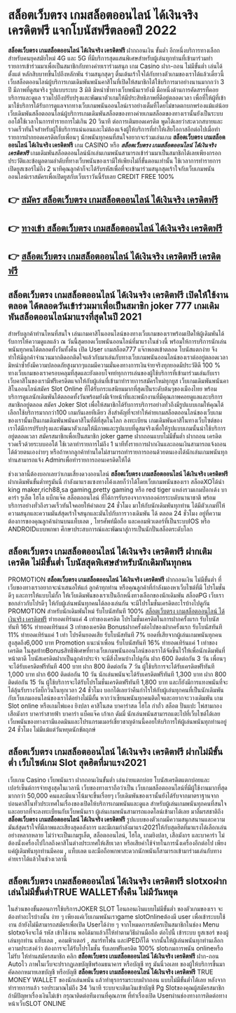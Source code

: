 # สล็อตเว็บตรง เกมสล็อตออนไลน์ ได้เงินจริง เครดิตฟรี  แจกโบนัสฟรีตลอดปี 2022

**สล็อตเว็บตรง เกมสล็อตออนไลน์ ได้เงินจริง เครดิตฟรี** ฝากถอนเงิน ขั้นต่ำ  อีกหนึ่งบริการทางเลือกสำหรับคนยุคสมัยใหม่ 4G และ 5G ที่มีบริการสุดแสนพิเศษสำหรับผู้เล่นทุกท่านที่เข้ามาร่วมทำรายการเข้าร่วมมาเพื่อเป็นสมาชิกกับทางค่ายเราร่วมสนุก เกม Casino  ฝาก-ถอน ไม่มีขั้นต่ำ เล่นได้ตั้งแต่ หลักสิบบาทขึ้นไปถึงหลักพัน ร่วมสนุกสุดๆ ตื่นเต้นเร้าใจได้กับทางตัวเกมของเราได้แล้วเดี๋ยวนี้เว็บสล็อตออนไลน์ผู้บริการเกมเดิมพันพนันคาสิโนที่เปิดให้สมาชิกได้ใช้บริการมาอย่างนานมากกว่า 3 ปี มีภาพที่ดูสมจริง รูปแบบระบบ 3 มิติ
มิหนำซ้ำทางเว็บพนันเรายังมี มือหนึ่งด้านการคัดสรรที่คอยบริการและดูแล  รวมไปถึงปรับปรุงและพัฒนาตัวเกมให้มีประสิทธิภาพที่ดีอยู่ตลอดเวลา เพื่อที่ให้ผู้ที่เข้ามาใช้บริการได้รับการดูแลจากทางเว็บเกมพนันออนไลน์เราอย่างเต็มที่โดยไม่ขาดตกบกพร่องแม้แต่น้อย เว็บเดิมพันสล็อตออนไลน์ผู้บริการเกมเดิมพันสล็อตของทางค่ายเกมสล็อตของทางเรานั้นยังเป็นระบบออโต้ใช้เวลาในการทำรายการไม่เกิน 20 วินาที ต่อการเติมยอดเครดิต พูดได้เลยว่าสะดวกสบายและรวดเร็วทันใจสำหรับผู้ใช้บริการแน่นอนและไม่ต้องแจ้งผู้ให้บริการที่ทำให้เสียโอกาสอีกต่อไปเมื่อทำรายการฝากยอดเครดิตกับเพื่อนๆ
นักพนันทุกคนที่สนใจอยากจะร่วมเล่นเกม **สล็อตเว็บตรง เกมสล็อตออนไลน์ ได้เงินจริง เครดิตฟรี** เกม CASINO  หรือ ***สล็อตเว็บตรง เกมสล็อตออนไลน์ ได้เงินจริง เครดิตฟรี*** เกมเดิมพันสล็อตออนไลน์นักเล่นเกมพนันสามารถเข้าร่วมมาเป็นสมาชิกได้เลยเพียงกรอกประวัติและข้อมูลตามลำดับที่ทางเว็บพนันของเรามีให้เพียงไม่กี่ขั้นตอนเท่านั้น ใช้เวลาการทำรายการเปิดยูสเซอร์ไม่ถึง 2 นาทีคุณลูกค้าก็จะได้รับรหัสเพื่อที่จะเข้ามาร่วมสนุกสุดเร้าใจกับเว็บเกมพนันออนไลน์เราสมัครเพื่อเปิดยูสกับเว็บเราวันนี้รับเลย CREDIT FREE 100%

## 👉 [สมัคร สล็อตเว็บตรง เกมสล็อตออนไลน์ ได้เงินจริง เครดิตฟรี](https://archa888.com/)
## 👉 [ทางเข้า สล็อตเว็บตรง เกมสล็อตออนไลน์ ได้เงินจริง เครดิตฟรี](https://archa888.com/)
## 👉 [สล็อตเว็บตรง เกมสล็อตออนไลน์ ได้เงินจริง เครดิตฟรี เครดิตฟรี](https://archa888.com/)

## สล็อตเว็บตรง เกมสล็อตออนไลน์ ได้เงินจริง เครดิตฟรี เปิดให้ใช้งานตลอด ได้ตลอดวันเข้าร่วมมาเพื่อเป็นสมาชิก joker 777 เกมเดิมพันสล็อตออนไลน์มาแรงที่สุดในปี 2021

สำหรับลูกค้าท่านไหนที่สนใจ เล่นเกมคาสิโนออนไลน์ของทางเว็บเกมของเราพร้อมเปิดให้ผู้เดิมพันได้รับการให้ความดูแลแล้ว ณ วันนี้สุดยอดเว็บพนันออนไลน์ที่มาแรงในช่วงนี้ พร้อมให้การบริการนักเล่นพนันทุกคนได้ตลอดทั้งวันทั้งคืน เปิด User เกมสล็อต777 แจ๊กพอตเข้าตลอด โบนัสแตกง่าย จึงทำให้มีลูกค้าจำนวนมากติดอกติดใจแล้วกับมาเล่นกับทางเว็บเกมพนันออนไลน์ของเราต่ออยู่ตลอดเวลา มิหนำซ้ำยังมีความปลอดภัยสูงมากๆแถมมีความมั่นคงทางการเงินจ่ายจริงทุกยอดมีประวัติดี 100 % ทางเว็บเกมของเราครอบคลุมที่สุดและยังตอบโจทย์ทุกการเล่นของผู้ใช้บริการที่เข้ามาร่วมเล่นกับเรา
เว็บคาสิโนของเรามีฟรีเครดิตแจกให้กับผู้เล่นที่เข้ามาทำรายการสมัครใหม่ทุกยูส เว็บเกมเดิมพันพนันคาสิโนออนไลน์สมัคร Slot Online ที่ได้รับกระแสนิยมมากที่สุดเป็นระดับต้นๆของเมืองไทย พร้อมบริการดูแลนักเดิมพันได้ตลอดทั้งวันพร้อมยังมีเจ้าหน้าที่และพนักงานที่มีคุณภาพคอยดูแลและบริการสมาชิกอยู่ตลอด สมัคร Joker Slot เพื่อให้สมาชิกได้รับการบริการอย่างทั่วถึงมีรูปแบบเกมให้คุณได้เลือกใช้บริการมากกว่า100 เกมกันเลยทีเดียว
สิ่งสำคัญที่จะทำให้ค่ายเกมสล็อตออนไลน์ของเว็บเกมของเรานั้นเป็นเกมเดิมพันพนันคาสิโนที่ดีที่สุดในโลก ลงทะเบียน  เกมเดิมพันคาสิโนทางเว็บไซต์ของเราได้มีการปรับปรุงและพัฒนาตัวเกมให้มีภาพและรูปแบบที่ดูสมจริงเพื่อให้รูปแบบเกมนั้นน่าใช้บริการอยู่ตลอดเวลา สมัครสมาชิกเพื่อเป็นสมาชิก joker game ฝากถอนแบบไม่มีขั้นต่ำ ฝากถอน เครดิตรวดเร็วด้วยระบบออโต้ ใช้เวลาทำรายการไม่ถึง 1 นาทีทั้งรายการฝากเงินและถอนเงินสามารถแจ้งถอนได้ด้วยตนเองง่ายๆ หรือถ้าหากลูกค้าท่านใดไม่สามารถทำรายการถอนด้วยตนเองได้นักเล่นเกมพนันทุกท่านสามารถแจ้ง Adminเพื่อทำรายการถอนเครดิตให้ได้

ช่วงเวลานี้ต้องบอกเลยว่าเกมเสี่ยงดวงออนไลน์ **สล็อตเว็บตรง เกมสล็อตออนไลน์ ได้เงินจริง เครดิตฟรี** ฝากเดิมพันขั้นต่ำทรูมันนี่ กำลังมาแรงแซงทางโค้งเลยก็ว่าได้โดยเว็บเกมพนันของเรา สล็อตXOได้นำ  king maker,rich88,sa gaming,pretty gaming หรือ red tiger แหล่งรวมเกมป๊อกเด้ง บาคาร่า รูเล็ต ไฮโล แบ็กแจ๊ค สล็อตออนไลน์ ที่ได้การรับรองจากจากองค์กรระบดับนานาชาติ พร้อมบริการอย่างทั่วถึงรวดเร็วทันใจคอยให้คำตอบ 24 ชั่วโมง มาให้กับนักเดิมพันทุกท่าน ได้มีตัวเกมที่ให้ความสนุกและความมันส์สุดเร้าใจสนุกและมันไปกับการวางเดิมพัน ได้ ตลอด 24 ชั่วโมง อยู่ที่ความต้องการของคุณลูกค้าผ่านบนแท็บเลต , โทรศัพท์มือถือ และคอมพิวเตอร์ที่เป็นระบบIOS หรือ ANDROIDแบบพกพา ศึกษาประสบการณ์และพัฒนาสู่การเป็นนักปั่นสล็อตระดับโลก

## สล็อตเว็บตรง เกมสล็อตออนไลน์ ได้เงินจริง เครดิตฟรี ฝากเติมเครดิต ไม่มีขั้นต่ำ โบนัสสุดพิเศษสำหรับนักเดิมพันทุกคน

 PROMOTION  **สล็อตเว็บตรง เกมสล็อตออนไลน์ ได้เงินจริง เครดิตฟรี** ฝากถอนเงิน ไม่มีขั้นต่ำ ที่เว็บของทางเราอยากจะนำเสนอให้แก่  ลูกค้าทุกท่าน หรือคุณลูกค้าที่กำลังมองหาเว็บไซต์ที่มี โปรโมชั่นดีๆ และการให้แบบไม่กั๊ก ให้เว็บเดิมพันของเราเป็นอีกหนึ่งทางเลือกของนักเดิมพัน สล็อตPG เว็บเรา ขอกล่าวกับโปรดีๆ ให้กับผู้เล่นพนันทุกคนได้ลองเล่นกัน จะมีโปรโมชั่นเครดิตอะไรบ้างไปดูกัน
 PROMOTION สำหรับนักเดิมพันใหม่ รับโบนัสทันที 100% [สล็อตเว็บตรง เกมสล็อตออนไลน์ ได้เงินจริง เครดิตฟรี](https://archa888.com/) ทำยอดเทิร์นแค่ 4 เท่าของเครดิต
โปรโมชั่นเครดิตในการฝากครั้งแรก รับโบนัสทันที 16% ทำยอดเทิร์นแค่ 3 เท่าของเครดิต
Bonusฝากครั้งต่อไปของฝากครั้งแรก รับโบนัสทันที 11% ทำยอดเทิร์นแค่ 1 เท่า
โปรคืนยอดเสีย รับโบนัสทันที 7% ยอดที่เสียจากผู้เล่นเกมพนันทุกคน สูงสุดถึง6,000 บาท
 Promotion แนะนำเพื่อน รับโบนัสทันที 16% ทำยอดเทิร์นแค่ 1 เท่าของเครดิต
ในสุดท้ายBonusสิทธิพิเศษที่ทางเว็บเกมพนันออนไลน์ของเราได้จัดขึ้นไว้ให้เพื่อนักเดิมพันที่หน้าตาดี โบนัสเครดิตฝากเป็นลูกค้าประจำ จะมีสิ่งไหนบ้างไปดูกัน
ฝาก 600 ติดต่อกัน 3 วัน เพื่อนๆจะได้รับเครดิตฟรีทันที 400 บาท
ฝาก 800 ติดต่อกัน 7 วัน ผู้ใช้บริการจะได้รับเครดิตฟรีทันที 1,000 บาท
ฝาก 600 ติดต่อกัน 10 วัน นักเล่นพนันจะได้รับเครดิตฟรีทันที 1,300 บาท
ฝาก 800 ติดต่อกัน 15 วัน ผู้ใช้บริการจะได้รับโปรโมชั่นเครดิตฟรีทันที 1,800 บาท
และก็ยังมีการแทงพนันที่จะได้ลุ้นรับรางวัลบิ๊กวินในทุกเวลา 24 ชั่วโมง บอกได้เลยว่าคืนกำไรให้กับผู้เล่นทุกคนที่เป็นนักเดิมพันกับเว็บเกมออนไลน์ของเราได้อย่างไม่มีอั้น หากว่าเซียนพนันทุกคนติดใจและอยากจะวางเดิมพัน เกม Slot online หรือเกมไพ่แคง  ยิงปลา คาสิโนสด บาคาร่าสด ไฮโล กำถั่ว สล็อต ปั่นแปะ ไพ่สามกอง เสือมังกร บาคาร่าสายฟ้า บาคาร่า แบ็คแจ๊ค เก้าเก ดัมมี่ นักเล่นพนันสามารถแตะไปที่เว็บไซต์ได้เลย เว็บพนันของทางเรามีแอดมินและโปรแกรมเมอร์เชี่ยวชาญด้านนี้คอยให้บริการให้ผู้เล่นพนันทุกท่านอยู่ 24 ชั่วโมง ไม่มีแม้แต่วันหยุดนักขัตฤกษ์

## สล็อตเว็บตรง เกมสล็อตออนไลน์ ได้เงินจริง เครดิตฟรี ฝากไม่มีขั้นต่ำ  เว็บไซต์เกม Slot สุดฮิตที่มาแรง2021

เว็บเกม Casino เว็บพนันเรา ฝากถอนเงินขั้นต่ำ เล่นง่ายแตกบ่อย โบนัสเครดิตแตกบ่อยและเปอร์เซ็นต์การจ่ายสูงสุดในเวลานี เว็บของทางเราถือว่าเป็น เว็บเกมสล็อตออนไลน์ที่มีผู้ใช้งานมากที่สุดมากกว่า 50,000 คนและมีแนวโน้มจะขึ้นเรื่อยๆ เว็บเดิมพันของเรานั้นยังได้รับจากมาตราฐานจากบ่อนคาสิโนทั่วประเทศในเรื่องของเปิดให้บริการเกมพนันและดูแล สำหรับผู้เล่นเกมพนันทุกคนที่สนใจและอยากที่จะลงทะเบียนกับเว็บพนันเรา ผู้เล่นเกมพนันสามารถแอดไลน์เข้ามาได้เลย
	มาลิ้มรสชาติถึง **สล็อตเว็บตรง เกมสล็อตออนไลน์ ได้เงินจริง เครดิตฟรี** รูปแบบของตัวเกมมีความสนุกสนานและความมันส์สุดเร้าใจที่มีภาพและเสียงสุดอลังการ และมีเกมกำลังมาแรง2021ให้กับสุดฮิตที่มาแรงได้เลือกเล่นอย่างหลากหลาย  ไม่ว่าจะเป็นเกมรูเล็ต, สล็อตออนไลน์, ไฮโล, เกมยิงปลา, เสือมังกร และบาคาร่า ไม่ต้องนั่งเครื่องไปไกลถึงคาสิโนต่างประเทศให้เสียเวลา หรือเสียค่าใช้จ่ายในการนั่งเครื่องอีกต่อไป เพียงแค่ผู้เดิมพันทุกท่านมีคอม , แท็บเลต และมือถือพกพาสะดวกนักพนันก็สามารถเข้ามาร่วมเล่นกับทางค่ายเราได้แล้วในช่วงเวลานี้

## สล็อตเว็บตรง เกมสล็อตออนไลน์ ได้เงินจริง เครดิตฟรี slotxoฝากเล่นไม่มีขั้นต่ำTRUE WALLETทั้งคืน ไม่มีวันหยุด

ในส่วนของขั้นตอนการใช้บริการJOKER SLOT โอนถอนเงินแบบไม่มีขั้นต่ำ ของตัวเกมของเรา จะต้องทำอะไรบ้างนั้น ง่าย ๆ เพียงแค่เว็บเกมพนันเราgame slotOnlineต้องมี user เพื่อเข้าระบบใช้งาน ถ้ายังไม่มีสามารถสมัครเพื่อเปิด Userได้ง่าย ๆ จากโหมดการสมัครเป็นสมาชิกในช่อง Menu slotxoจึงจะได้ รหัส เข้าใช้งาน พอได้มาแล้วก็ให้ทำตามวิธีผ่านมือถือ ต่อไปนี้
เข้าระบบ ยูสเซอร์  ของผู้เล่นทุกท่าน แท็บเลต , คอมพิวเตอร์ , สมาร์ทโฟน และiPEDก็ได้
จากนั้นให้ผู้เล่นพนันทุกท่านเลือกความประสงค์ว่า ต้องการจะได้รับโปรโมชั่น รับเลยฟรีเครดิต 100% slotเกมการพนัน onlineหรือไม่รับ
ให้ท่านสมัครสมาชิก คลิก **สล็อตเว็บตรง เกมสล็อตออนไลน์ ได้เงินจริง เครดิตฟรี** ฝาก-ถอน Autoไว ภาพในเว็บจะปรากฏเลขบัญชีพร้อมธนาคาร หรือบัญชี ทรู มันนี่วอเลท ของผู้ให้บริการขึ้นมา
คัดลอกหมายเลขบัญชี หรือบัญชี **สล็อตเว็บตรง เกมสล็อตออนไลน์ ได้เงินจริง เครดิตฟรี** TRUE MONEY WALLET ของนักเล่นพนัน แล้วทำธุรกรรมระบบฝากถอน แบบไม่มีขั้นต่ำได้เลย
หลังจากทำรายการแล้ว รอประมาณไม่ถึง 34 วินาที ระบบจะเติมเงินเข้าบัญชี Pg Slotของคุณผู้สมัครสมาชิก
ถ้ามีปัญหาเรื่องเงินไม่เข้า กรุณาติดต่อทีมงานที่คุณภาพ ที่ทำเรื่องเปิด Userผ่านช่องทางการติดต่อทางหน้าเว็บSLOT ONLINE


